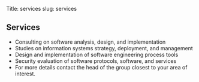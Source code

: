 Title: services
slug: services

<div class="panel panel-default" id="px3">
  <div class="panel-heading">
    <h2>Services</h2>
  </div>
  <ul class="list-group">
    <li class="list-group-item">Consulting on software analysis, design, and implementation</li>
    <li class="list-group-item">Studies on information systems strategy, deployment, and management</li>
    <li class="list-group-item">Design and implementation of software engineering process tools </li>
    <li class="list-group-item">Security evaluation of software protocols, software, and services</li>
    <li class="panel-heading">For more details contact the head of the group closest to your area of interest.</li>
  </ul>
</div>
</br>
